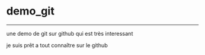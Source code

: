 # demo_git
------------------------------


une demo de git sur github qui est très interessant

je suis prêt a tout connaître sur le github
